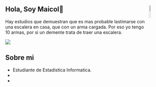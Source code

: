 <!-- README.md -->

<!-- Header Section -->
## <img src="https://www.icegif.com/wp-content/uploads/2023/06/icegif-85.gif" width=10% align=right /> Hola, Soy Maicol👋
Hay estudios que demuestran que es mas probable lastimarse con una escalera en casa, que con un arma cargada. Por eso yo tengo 10 armas, por si un demente trata de traer una escalera.
<!-- Imagen -->
<div style="position: relative; display: inline-block;">
  <img src="https://drawpj.com/wp-content/uploads/2016/05/banner-cp-1.jpg" borderRadius='5rem' boxShadow = '0 5px 18px rgba(0,0,0,0.3)'>
</div>
<!-- Badges -->


## Sobre mi
- Estudiante de Estadistica Informatica.
- 
- 
